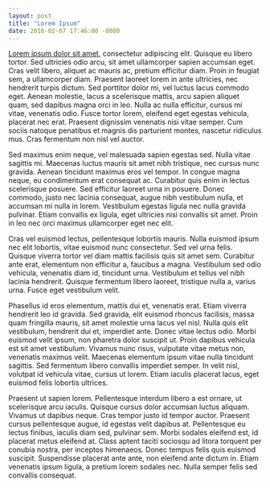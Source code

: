 ```yaml
---
layout: post
title: "Lorem Ipsum"
date: 2016-02-07 17:46:00 -0800
---
```


[Lorem ipsum dolor sit amet](hi), consectetur adipiscing elit. Quisque eu libero
tortor. Sed ultricies odio arcu, sit amet ullamcorper sapien accumsan eget. Cras
velit libero, aliquet ac mauris ac, pretium efficitur diam. Proin in feugiat
sem, a ullamcorper diam. Praesent laoreet lorem in ante ultricies, nec hendrerit
turpis dictum. Sed porttitor dolor mi, vel luctus lacus commodo eget. Aenean
molestie, lacus a scelerisque mattis, arcu sapien aliquet quam, sed dapibus
magna orci in leo. Nulla ac nulla efficitur, cursus mi vitae, venenatis odio.
Fusce tortor lorem, eleifend eget egestas vehicula, placerat nec erat. Praesent
dignissim venenatis nisi vitae semper. Cum sociis natoque penatibus et magnis
dis parturient montes, nascetur ridiculus mus. Cras fermentum non nisl vel
auctor.

Sed maximus enim neque, vel malesuada sapien egestas sed. Nulla vitae sagittis
mi. Maecenas luctus mauris sit amet nibh tristique, nec cursus nunc gravida.
Aenean tincidunt maximus eros vel tempor. In congue magna neque, eu condimentum
erat consequat ac. Curabitur quis enim in lectus scelerisque posuere. Sed
efficitur laoreet urna in posuere. Donec commodo, justo nec lacinia consequat,
augue nibh vestibulum nulla, et accumsan mi nulla in lorem. Vestibulum egestas
ligula nec nulla gravida pulvinar. Etiam convallis ex ligula, eget ultricies
nisi convallis sit amet. Proin in leo nec orci maximus ullamcorper eget nec
elit.

Cras vel euismod lectus, pellentesque lobortis mauris. Nulla euismod ipsum nec
elit lobortis, vitae euismod nunc consectetur. Sed vel urna felis. Quisque
viverra tortor vel diam mattis facilisis quis sit amet sem. Curabitur ante erat,
elementum non efficitur a, faucibus a magna. Vestibulum sed odio vehicula,
venenatis diam id, tincidunt urna. Vestibulum et tellus vel nibh lacinia
hendrerit. Quisque fermentum libero laoreet, tristique nulla a, varius urna.
Fusce eget vestibulum velit.

Phasellus id eros elementum, mattis dui et, venenatis erat. Etiam viverra
hendrerit leo id gravida. Sed gravida, elit euismod rhoncus facilisis, massa
quam fringilla mauris, sit amet molestie urna lacus vel nisl. Nulla quis elit
vestibulum, hendrerit dui et, imperdiet ante. Donec vitae lectus odio. Morbi
euismod velit ipsum, non pharetra dolor suscipit ut. Proin dapibus vehicula est
sit amet vestibulum. Vivamus nunc risus, vulputate vitae metus non, venenatis
maximus velit. Maecenas elementum ipsum vitae nulla tincidunt sagittis. Sed
fermentum libero convallis imperdiet semper. In velit nisl, volutpat id vehicula
vitae, cursus ut lorem. Etiam iaculis placerat lacus, eget euismod felis
lobortis ultrices.

Praesent ut sapien lorem. Pellentesque interdum libero a est ornare, ut
scelerisque arcu iaculis. Quisque cursus dolor accumsan luctus aliquam. Vivamus
ut dapibus neque. Cras tempor justo id tempor auctor. Praesent cursus
pellentesque augue, id egestas velit dapibus at. Pellentesque eu lectus finibus,
iaculis diam sed, pulvinar sem. Morbi sodales eleifend est, id placerat metus
eleifend at. Class aptent taciti sociosqu ad litora torquent per conubia nostra,
per inceptos himenaeos. Donec tempus felis quis euismod suscipit. Suspendisse
placerat ante ante, non eleifend ante dictum in. Etiam venenatis ipsum ligula, a
pretium lorem sodales nec. Nulla semper felis sed convallis consequat.
